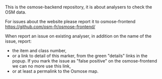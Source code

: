 This is the osmose-backend repository, it is about analysers to check the OSM data.

For issues about the website please report it to osmose-frontend
https://github.com/osm-fr/osmose-frontend/

When report an issue on existing analyser, in addition on the name of the issue, report:
- the item and class number,
- or a link to detail of this marker, from the green "details" links in the popup. If you mark the issue as "false positive" on the osmose-frontend we can no more use this link,
- or at least a permalink to the Osmose map.
